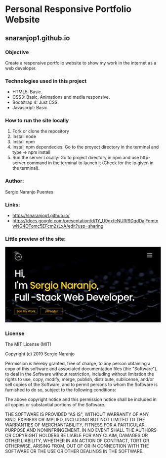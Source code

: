 # Personal Responsive Portfolio Website
## snaranjop1.github.io

### Objective
Create a responsive portfolio website to show my work in the internet as a web developer.

### Technologies used in this project
- HTML5: Basic.
- CSS3: Basic, Animations and media responsive.
- Bootstrap 4: Just CSS.
- Javascript: Basic.

### How to run the site locally 
1. Fork or clone the repository
2. Install node
3. Install npm
4. Install npm dependecies: Go to the proyect directory in the terminal and type => npm install
5. Run the server Locally: Go to project directory in npm and use http-server command in the terminal to launch it (Check for the ip given in the terminal).

### Author: 
Sergio Naranjo Puentes

### Links:
- https://snaranjop1.github.io/
- https://docs.google.com/presentation/d/1Y_U9gxfeNURf9DqdDajFqmtnwNG4OTomc5EFcm2sLxA/edit?usp=sharing

### Little preview of the site:
![Screenshot](images/screenshot.png)

### License

The MIT License (MIT)

Copyright (c) 2019 Sergio Naranjo

Permission is hereby granted, free of charge, to any person obtaining a copy
of this software and associated documentation files (the "Software"), to deal
in the Software without restriction, including without limitation the rights
to use, copy, modify, merge, publish, distribute, sublicense, and/or sell
copies of the Software, and to permit persons to whom the Software is
furnished to do so, subject to the following conditions:

The above copyright notice and this permission notice shall be included in all
copies or substantial portions of the Software.

THE SOFTWARE IS PROVIDED "AS IS", WITHOUT WARRANTY OF ANY KIND, EXPRESS OR
IMPLIED, INCLUDING BUT NOT LIMITED TO THE WARRANTIES OF MERCHANTABILITY,
FITNESS FOR A PARTICULAR PURPOSE AND NONINFRINGEMENT. IN NO EVENT SHALL THE
AUTHORS OR COPYRIGHT HOLDERS BE LIABLE FOR ANY CLAIM, DAMAGES OR OTHER
LIABILITY, WHETHER IN AN ACTION OF CONTRACT, TORT OR OTHERWISE, ARISING FROM,
OUT OF OR IN CONNECTION WITH THE SOFTWARE OR THE USE OR OTHER DEALINGS IN THE
SOFTWARE.
